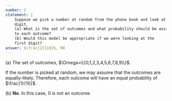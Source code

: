```yaml
---
number: 2
statement: |
    Suppose we pick a number at random from the phone book and look at the last
    digit.
    (a) What is the set of outcomes and what probability should be assigned
    to each outcome?
    (b) Would this model be appropriate if we were looking at the
    first digit?
answer: $\frac{1}{10}$, NO
---
```

(a) The set of outcomes, $\Omega=\\{0,1,2,3,4,5,6,7,8,9\\}$.

If the number is picked at random, we may assume that the outcomes are
equally-likely. Therefore, each outcome will have an equal probability of
$\frac{1}{10}$.

(b) **No**. In this case, $0$ is not an outcome.